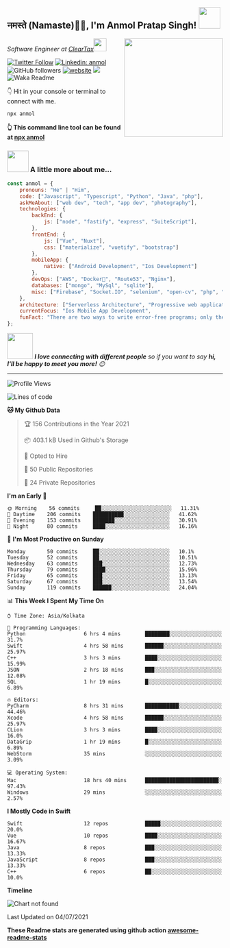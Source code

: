 <h2>नमस्ते (Namaste)🙏🏻, I'm Anmol Pratap Singh! <img src="https://media.giphy.com/media/12oufCB0MyZ1Go/giphy.gif" width="50"></h2>
<img align='right' src="https://media.giphy.com/media/M9gbBd9nbDrOTu1Mqx/giphy.gif" width="230">
<p><em>Software Engineer at <a href="http://www.cleartax.in">ClearTax</a><img src="https://media.giphy.com/media/WUlplcMpOCEmTGBtBW/giphy.gif" width="30"> 
</em></p>

[![Twitter Follow](https://img.shields.io/twitter/follow/misteranmol?label=Follow)](https://twitter.com/intent/follow?screen_name=misteranmol)
[![Linkedin: anmol](https://img.shields.io/badge/-anmol-blue?style=flat-square&logo=Linkedin&logoColor=white&link=https://www.linkedin.com/in/anmol-p-singh/)](https://www.linkedin.com/in/anmol-p-singh/)
![GitHub followers](https://img.shields.io/github/followers/anmol098?label=Follow&style=social)
[![website](https://img.shields.io/badge/Website-46a2f1.svg?&style=flat-square&logo=Google-Chrome&logoColor=white&link=https://anmolsingh.me/)](https://anmolsingh.me/)
![](https://visitor-badge.glitch.me/badge?page_id=anmol098.anmol098)
![Waka Readme](https://github.com/anmol098/anmol098/workflows/Waka%20Readme/badge.svg)

👇 Hit in your console or terminal to connect with me.

```bash
npx anmol
```
**👆 This command line tool can be found at [npx anmol](https://github.com/anmol098/npx_card)**

### <img src="https://media.giphy.com/media/VgCDAzcKvsR6OM0uWg/giphy.gif" width="50"> A little more about me...  

```javascript
const anmol = {
    pronouns: "He" | "Him",
    code: ["Javascript", "Typescript", "Python", "Java", "php"],
    askMeAbout: ["web dev", "tech", "app dev", "photography"],
    technologies: {
        backEnd: {
            js: ["node", "fastify", "express", "SuiteScript"],
        },
        frontEnd: {
            js: ["Vue", "Nuxt"],
            css: ["materialize", "vuetify", "bootstrap"]
        },
        mobileApp: {
            native: ["Android Development", "Ios Development"]
        },
        devOps: ["AWS", "Docker🐳", "Route53", "Nginx"],
        databases: ["mongo", "MySql", "sqlite"],
        misc: ["Firebase", "Socket.IO", "selenium", "open-cv", "php", "SuiteApp"]
    },
    architecture: ["Serverless Architecture", "Progressive web applications", "Single page applications"],
    currentFocus: "Ios Mobile App Development",
    funFact: "There are two ways to write error-free programs; only the third one works"
};
```

<img src="https://media.giphy.com/media/LnQjpWaON8nhr21vNW/giphy.gif" width="60"> <em><b>I love connecting with different people</b> so if you want to say <b>hi, I'll be happy to meet you more!</b> 😊</em>

---
<!--START_SECTION:waka-->
![Profile Views](http://img.shields.io/badge/Profile%20Views-742-blue)

![Lines of code](https://img.shields.io/badge/From%20Hello%20World%20I%27ve%20Written-1.5%20million%20lines%20of%20code-blue)

**🐱 My Github Data** 

> 🏆 156 Contributions in the Year 2021
 > 
> 📦 403.1 kB Used in Github's Storage 
 > 
> 💼 Opted to Hire
 > 
> 📜 50 Public Repositories 
 > 
> 🔑 24 Private Repositories  
 > 
**I'm an Early 🐤** 

```text
🌞 Morning    56 commits     ██░░░░░░░░░░░░░░░░░░░░░░░   11.31% 
🌆 Daytime    206 commits    ██████████░░░░░░░░░░░░░░░   41.62% 
🌃 Evening    153 commits    ███████░░░░░░░░░░░░░░░░░░   30.91% 
🌙 Night      80 commits     ████░░░░░░░░░░░░░░░░░░░░░   16.16%

```
📅 **I'm Most Productive on Sunday** 

```text
Monday       50 commits     ██░░░░░░░░░░░░░░░░░░░░░░░   10.1% 
Tuesday      52 commits     ██░░░░░░░░░░░░░░░░░░░░░░░   10.51% 
Wednesday    63 commits     ███░░░░░░░░░░░░░░░░░░░░░░   12.73% 
Thursday     79 commits     ████░░░░░░░░░░░░░░░░░░░░░   15.96% 
Friday       65 commits     ███░░░░░░░░░░░░░░░░░░░░░░   13.13% 
Saturday     67 commits     ███░░░░░░░░░░░░░░░░░░░░░░   13.54% 
Sunday       119 commits    ██████░░░░░░░░░░░░░░░░░░░   24.04%

```


📊 **This Week I Spent My Time On** 

```text
⌚︎ Time Zone: Asia/Kolkata

💬 Programming Languages: 
Python                   6 hrs 4 mins        ████████░░░░░░░░░░░░░░░░░   31.7% 
Swift                    4 hrs 58 mins       ██████░░░░░░░░░░░░░░░░░░░   25.97% 
C++                      3 hrs 3 mins        ████░░░░░░░░░░░░░░░░░░░░░   15.99% 
JSON                     2 hrs 18 mins       ███░░░░░░░░░░░░░░░░░░░░░░   12.08% 
SQL                      1 hr 19 mins        █░░░░░░░░░░░░░░░░░░░░░░░░   6.89%

🔥 Editors: 
PyCharm                  8 hrs 31 mins       ███████████░░░░░░░░░░░░░░   44.46% 
Xcode                    4 hrs 58 mins       ██████░░░░░░░░░░░░░░░░░░░   25.97% 
CLion                    3 hrs 3 mins        ████░░░░░░░░░░░░░░░░░░░░░   16.0% 
DataGrip                 1 hr 19 mins        █░░░░░░░░░░░░░░░░░░░░░░░░   6.89% 
WebStorm                 35 mins             ░░░░░░░░░░░░░░░░░░░░░░░░░   3.09%

💻 Operating System: 
Mac                      18 hrs 40 mins      ████████████████████████░   97.43% 
Windows                  29 mins             ░░░░░░░░░░░░░░░░░░░░░░░░░   2.57%

```

**I Mostly Code in Swift** 

```text
Swift                    12 repos            █████░░░░░░░░░░░░░░░░░░░░   20.0% 
Vue                      10 repos            ████░░░░░░░░░░░░░░░░░░░░░   16.67% 
Java                     8 repos             ███░░░░░░░░░░░░░░░░░░░░░░   13.33% 
JavaScript               8 repos             ███░░░░░░░░░░░░░░░░░░░░░░   13.33% 
C++                      6 repos             ██░░░░░░░░░░░░░░░░░░░░░░░   10.0%

```


**Timeline**

![Chart not found](https://raw.githubusercontent.com/anmol098/anmol098/master/charts/bar_graph.png) 


 Last Updated on 04/07/2021
<!--END_SECTION:waka-->

**These Readme stats are generated using github action [awesome-readme-stats](https://github.com/anmol098/waka-readme-stats)**
